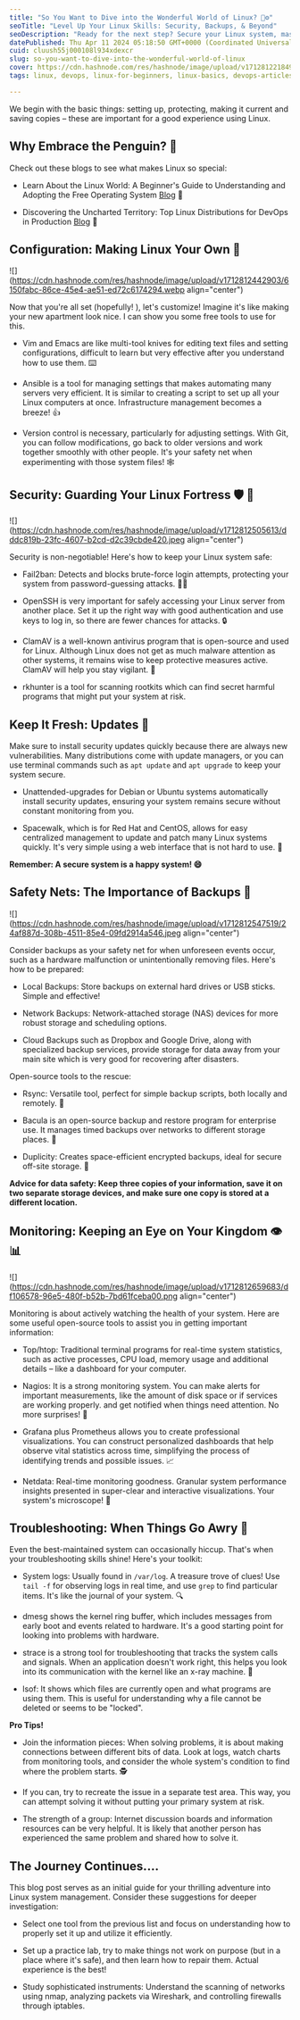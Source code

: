 ```yaml
---
title: "So You Want to Dive into the Wonderful World of Linux? 🐧⚙️"
seoTitle: "Level Up Your Linux Skills: Security, Backups, & Beyond"
seoDescription: "Ready for the next step? Secure your Linux system, master backups, troubleshoot issues, and explore monitoring tools."
datePublished: Thu Apr 11 2024 05:18:50 GMT+0000 (Coordinated Universal Time)
cuid: cluush55j000108l934xdexcr
slug: so-you-want-to-dive-into-the-wonderful-world-of-linux
cover: https://cdn.hashnode.com/res/hashnode/image/upload/v1712812218496/2a295615-ef04-4895-bfa1-d8c899ba6b68.jpeg
tags: linux, devops, linux-for-beginners, linux-basics, devops-articles, devops-journey, devopscommunity

---
```


We begin with the basic things: setting up, protecting, making it current and saving copies – these are important for a good experience using Linux.

## Why Embrace the Penguin? 🐧

Check out these blogs to see what makes Linux so special:

* Learn About the Linux World: A Beginner's Guide to Understanding and Adopting the Free Operating System [Blog](https://blog.agileops.pro/learn-about-the-linux-world-a-beginners-guide-to-understanding-and-adopting-the-free-operating-system) 📖
    
* Discovering the Uncharted Territory: Top Linux Distributions for DevOps in Production [Blog](https://blog.agileops.pro/discovering-the-uncharted-territory-top-linux-distributions-for-devops-in-production) 🚀
    

## Configuration: Making Linux Your Own 🎨

![](https://cdn.hashnode.com/res/hashnode/image/upload/v1712812442903/6150fabc-86ce-45e4-ae51-ed72c6174294.webp align="center")

Now that you're all set (hopefully! ), let's customize! Imagine it's like making your new apartment look nice. I can show you some free tools to use for this.

* Vim and Emacs are like multi-tool knives for editing text files and setting configurations, difficult to learn but very effective after you understand how to use them. ⌨️
    
* Ansible is a tool for managing settings that makes automating many servers very efficient. It is similar to creating a script to set up all your Linux computers at once. Infrastructure management becomes a breeze! 👍
    
* Version control is necessary, particularly for adjusting settings. With Git, you can follow modifications, go back to older versions and work together smoothly with other people. It's your safety net when experimenting with those system files! 🕸️
    

## Security: Guarding Your Linux Fortress 🛡️ 🔐

![](https://cdn.hashnode.com/res/hashnode/image/upload/v1712812505613/dddc819b-23fc-4607-b2cd-d2c39cbde420.jpeg align="center")

Security is non-negotiable! Here's how to keep your Linux system safe:

* Fail2ban: Detects and blocks brute-force login attempts, protecting your system from password-guessing attacks. 🙅‍♀️
    
* OpenSSH is very important for safely accessing your Linux server from another place. Set it up the right way with good authentication and use keys to log in, so there are fewer chances for attacks. 🔒
    
* ClamAV is a well-known antivirus program that is open-source and used for Linux. Although Linux does not get as much malware attention as other systems, it remains wise to keep protective measures active. ClamAV will help you stay vigilant. 👀
    
* rkhunter is a tool for scanning rootkits which can find secret harmful programs that might put your system at risk.
    

## Keep It Fresh: Updates 🔄

Make sure to install security updates quickly because there are always new vulnerabilities. Many distributions come with update managers, or you can use terminal commands such as `apt update` and `apt upgrade` to keep your system secure.

* Unattended-upgrades for Debian or Ubuntu systems automatically install security updates, ensuring your system remains secure without constant monitoring from you.
    
* Spacewalk, which is for Red Hat and CentOS, allows for easy centralized management to update and patch many Linux systems quickly. It's very simple using a web interface that is not hard to use. 🚀
    

**Remember: A secure system is a happy system! 😄**

## Safety Nets: The Importance of Backups 💾

![](https://cdn.hashnode.com/res/hashnode/image/upload/v1712812547519/24af887d-308b-4511-85e4-09fd2914a546.jpeg align="center")

Consider backups as your safety net for when unforeseen events occur, such as a hardware malfunction or unintentionally removing files. Here's how to be prepared:

* Local Backups: Store backups on external hard drives or USB sticks. Simple and effective!
    
* Network Backups: Network-attached storage (NAS) devices for more robust storage and scheduling options.
    
* Cloud Backups such as Dropbox and Google Drive, along with specialized backup services, provide storage for data away from your main site which is very good for recovering after disasters.
    

Open-source tools to the rescue:

* Rsync: Versatile tool, perfect for simple backup scripts, both locally and remotely. 🔄
    
* Bacula is an open-source backup and restore program for enterprise use. It manages timed backups over networks to different storage places. 💪
    
* Duplicity: Creates space-efficient encrypted backups, ideal for secure off-site storage. 🔐
    

**Advice for data safety: Keep three copies of your information, save it on two separate storage devices, and make sure one copy is stored at a different location.**

## Monitoring: Keeping an Eye on Your Kingdom 👁️📊

![](https://cdn.hashnode.com/res/hashnode/image/upload/v1712812659683/df106578-96e5-480f-b52b-7bd61fceba00.png align="center")

Monitoring is about actively watching the health of your system. Here are some useful open-source tools to assist you in getting important information:

* Top/htop: Traditional terminal programs for real-time system statistics, such as active processes, CPU load, memory usage and additional details – like a dashboard for your computer.
    
* Nagios: It is a strong monitoring system. You can make alerts for important measurements, like the amount of disk space or if services are working properly. and get notified when things need attention. No more surprises! 🔔
    
* Grafana plus Prometheus allows you to create professional visualizations. You can construct personalized dashboards that help observe vital statistics across time, simplifying the process of identifying trends and possible issues. 📈
    
* Netdata: Real-time monitoring goodness. Granular system performance insights presented in super-clear and interactive visualizations. Your system's microscope! 🔬
    

## Troubleshooting: When Things Go Awry 🔧

Even the best-maintained system can occasionally hiccup. That's when your troubleshooting skills shine! Here's your toolkit:

* System logs: Usually found in `/var/log`. A treasure trove of clues! Use `tail -f` for observing logs in real time, and use `grep` to find particular items. It's like the journal of your system. 🔍
    
* dmesg shows the kernel ring buffer, which includes messages from early boot and events related to hardware. It's a good starting point for looking into problems with hardware.
    
* strace is a strong tool for troubleshooting that tracks the system calls and signals. When an application doesn't work right, this helps you look into its communication with the kernel like an x-ray machine. 🩻
    
* lsof: It shows which files are currently open and what programs are using them. This is useful for understanding why a file cannot be deleted or seems to be "locked".
    

**Pro Tips!**

* Join the information pieces: When solving problems, it is about making connections between different bits of data. Look at logs, watch charts from monitoring tools, and consider the whole system's condition to find where the problem starts. 🕵️
    
* If you can, try to recreate the issue in a separate test area. This way, you can attempt solving it without putting your primary system at risk.
    
* The strength of a group: Internet discussion boards and information resources can be very helpful. It is likely that another person has experienced the same problem and shared how to solve it.
    

## The Journey Continues....

This blog post serves as an initial guide for your thrilling adventure into Linux system management. Consider these suggestions for deeper investigation:

* Select one tool from the previous list and focus on understanding how to properly set it up and utilize it efficiently.
    
* Set up a practice lab, try to make things not work on purpose (but in a place where it's safe), and then learn how to repair them. Actual experience is the best!
    
* Study sophisticated instruments: Understand the scanning of networks using nmap, analyzing packets via Wireshark, and controlling firewalls through iptables.